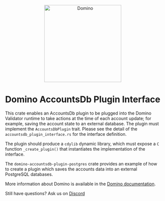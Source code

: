 <p align="center">
  <a href="https://domino.com">
    <img alt="Domino" src="https://i.imgur.com/IKyzQ6T.png" width="250" />
  </a>
</p>

# Domino AccountsDb Plugin Interface

This crate enables an AccountsDb plugin to be plugged into the Domino Validator runtime to take actions
at the time of each account update; for example, saving the account state to an external database. The plugin must implement the `AccountsDbPlugin` trait. Please see the detail of the `accountsdb_plugin_interface.rs` for the interface definition.

The plugin should produce a `cdylib` dynamic library, which must expose a `C` function `_create_plugin()` that
instantiates the implementation of the interface.

The `domino-accountsdb-plugin-postgres` crate provides an example of how to create a plugin which saves the accounts data into an
external PostgreSQL databases.

More information about Domino is available in the [Domino documentation](https://docs.domino.com/).

Still have questions?  Ask us on [Discord](https://discordapp.com/invite/pquxPsq)
